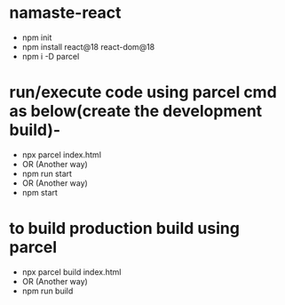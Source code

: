 # namaste-react
- npm init
- npm install react@18 react-dom@18
- npm i -D parcel

# run/execute code using parcel cmd as below(create the development build)-
- npx parcel index.html
- OR (Another way)
- npm run start
- OR (Another way)
- npm start

# to build production build using parcel
- npx parcel build index.html
- OR (Another way)
- npm run build
